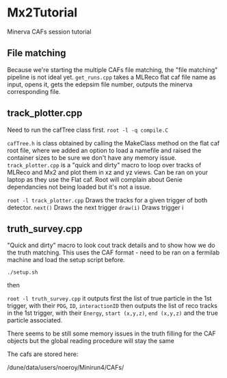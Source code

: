 # Mx2Tutorial
Minerva CAFs session tutorial

## File matching

Because we're starting the multiple CAFs file matching, the "file matching" pipeline is not ideal yet. 
`get_runs.cpp` takes a MLReco flat caf file name as input, opens it, gets the edepsim file number, outputs the minerva corresponding file.


## track_plotter.cpp
Need to run the cafTree class first.
`root -l -q compile.C`

`cafTree.h` is class obtained by calling the MakeClass method on the flat caf root file, where we added an option to load a namefile and raised the container sizes to be sure we don't have any memory issue.
`track_plotter.cpp` is a "quick and dirty" macro to loop over tracks of MLReco and Mx2 and plot them in xz and yz views.
Can be ran on your laptop as they use the Flat caf. Root will complain about Genie dependancies not being loaded but it's not a issue.

`root -l track_plotter.cpp`
Draws the tracks for a given trigger of both detector.
`next()` Draws the next trigger
`draw(i)` Draws trigger i


## truth_survey.cpp

"Quick and dirty" macro to look cout track details and to show how we do the truth matching.
This uses the CAF format - need to be ran on a fermilab machine and load the setup script before.

`./setup.sh`

then

`root -l truth_survey.cpp`
it outputs first the list of true particle in the 1st trigger, with their `PDG`, `ID`, `interactionID`
then outputs the list of reco tracks in the 1st trigger, with their `Energy`, `start (x,y,z)`, `end (x,y,z)` and the true particle associated.

There seems to be still some memory issues in the truth filling for the CAF objects but the global reading procedure will stay the same


The cafs are stored here:

/dune/data/users/noeroy/Minirun4/CAFs/
